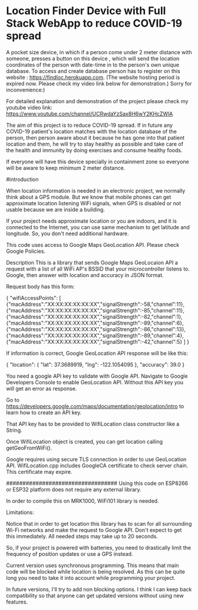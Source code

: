 # Location Finder Device with Full Stack WebApp to reduce COVID-19 spread

A pocket size device, in which if a person come under 2 meter distance with someone, presses a button on this device , which will send the location coordinates of the person with date-time in to the person's own unique database. To access and create database person has to register on this website : https://findloc.herokuapp.com. (The website hosting period is expired now. Please check my video link below for demonstration.) Sorry for inconvenience:)

For detailed explanation and demonstration of the project please check my youtube video link: https://www.youtube.com/channel/UCRwdaYzSax8H6wY2KHcZWlA

The aim of this project is to reduce COVID-19 spread. If in future any COVID-19 patient's location matches with the location database of the person, then person aware about it because he has gone into that patient location and them, he will try to stay healthy as possible and take care of the health and immunity by doing exercises and consume healthy foods.

If everyone will have this device specially in containment zone so everyone will be aware to keep minimum 2 meter distance.



#introduction 

When location information is needed in an electronic project, we normally think about a GPS module. But we know that mobile phones can get approximate location listening WiFi signals, when GPS is disabled or not usable because we are inside a building.

If your project needs approximate location or you are indoors, and it is connected to the Internet, you can use same mechanism to get latitude and longitude. So, you don't need additional hardware.

This code uses access to Google Maps GeoLocation API. Please check Google Policies.

Description
This is a library that sends Google Maps GeoLocaion API a request with a list of all WiFi AP's BSSID that your microcontroller listens to. Google, then answer with location and accuracy in JSON format.

Request body has this form:

{
	"wifiAccessPoints": [
		{"macAddress":"XX:XX:XX:XX:XX:XX","signalStrength":-58,"channel":11},
		{"macAddress":"XX:XX:XX:XX:XX:XX","signalStrength":-85,"channel":11},
		{"macAddress":"XX:XX:XX:XX:XX:XX","signalStrength":-82,"channel":1},
		{"macAddress":"XX:XX:XX:XX:XX:XX","signalStrength":-89,"channel":6},
		{"macAddress":"XX:XX:XX:XX:XX:XX","signalStrength":-86,"channel":13},
		{"macAddress":"XX:XX:XX:XX:XX:XX","signalStrength":-89,"channel":4},
		{"macAddress":"XX:XX:XX:XX:XX:XX","signalStrength":-42,"channel":5}
   ]
}

If information is correct, Google GeoLocation API response will be like this:

{
 "location": {
  "lat": 37.3689919,
  "lng": -122.1054095
 },
 "accuracy": 39.0
}

You need a google API key to validate with Google API. Navigate to Google Developers Console to enable GeoLocation API. Without this API key you will get an error as response.

Go to https://developers.google.com/maps/documentation/geolocation/intro to learn how to create an API key.

That API key has to be provided to WifiLocation class constructor like a String.

Once WifiLocation object is created, you can get location calling getGeoFromWiFi().

Google requires using secure TLS connection in order to use GeoLocation API. WifiLocation.cpp includes GoogleCA certificate to check server chain. This certificate may expire.

##################################
Using this code on ESP8266 or ESP32 platform does not require any external library.

In order to compile this on MRK1000, WiFi101 library is needed.


Limitations:

Notice that in order to get location this library has to scan for all surrounding Wi-Fi networks and make the request to Google API. Don't expect to get this immediately. All needed steps may take up to 20 seconds.

So, if your project is powered with batteries, you need to drastically limit the frequency of position updates or use a GPS instead.

Current version uses synchronous programming. This means that main code will be blocked while location is being resolved. As this can be quite long you need to take it into account while programming your project.

In future versions, I'll try to add non blocking options. I think I can keep back compatibility so that anyone can get updated versions without using new features.
